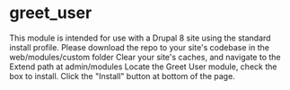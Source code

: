 # greet_user

This module is intended for use with a Drupal 8 site using the standard install profile.
Please download the repo to your site's codebase in the web/modules/custom folder
Clear your site's caches, and navigate to the Extend path at admin/modules
Locate the Greet User module, check the box to install. Click the "Install" button at bottom of the page.
